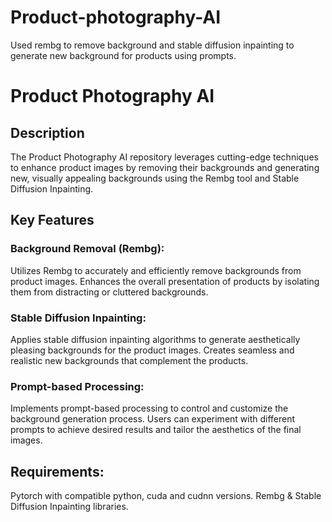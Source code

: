 # Product-photography-AI
Used rembg to remove background and stable diffusion inpainting to generate new background for products using prompts.

# Product Photography AI
## Description
The Product Photography AI repository leverages cutting-edge techniques to enhance product images by removing their backgrounds and generating new, visually appealing backgrounds using the Rembg tool and Stable Diffusion Inpainting.

## Key Features
### Background Removal (Rembg):
Utilizes Rembg to accurately and efficiently remove backgrounds from product images.
Enhances the overall presentation of products by isolating them from distracting or cluttered backgrounds.
### Stable Diffusion Inpainting:
Applies stable diffusion inpainting algorithms to generate aesthetically pleasing backgrounds for the product images.
Creates seamless and realistic new backgrounds that complement the products.
### Prompt-based Processing:
Implements prompt-based processing to control and customize the background generation process.
Users can experiment with different prompts to achieve desired results and tailor the aesthetics of the final images.

## Requirements:
Pytorch with compatible python, cuda and cudnn versions.
Rembg & Stable Diffusion Inpainting libraries.
